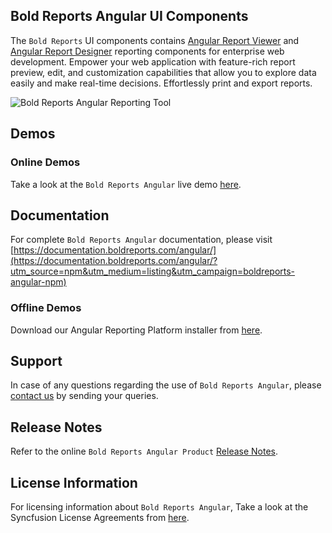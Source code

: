 ## Bold Reports Angular UI Components

The `Bold Reports` UI components contains [Angular Report Viewer](https://www.boldreports.com/embedded-reporting/angular-report-viewer?utm_source=npm&utm_medium=listing&utm_campaign=boldreports-report-viewer-angular-npm) and [Angular Report Designer](https://www.boldreports.com/embedded-reporting/angular-report-designer?utm_source=npm&utm_medium=listing&utm_campaign=boldreports-report-designer-angular-npm) reporting components for enterprise web development. Empower your web application with feature-rich report preview, edit, and customization capabilities that allow you to explore data easily and make real-time decisions. Effortlessly print and export reports.

![Bold Reports Angular Reporting Tool](https://demos.boldreports.com/Images/report-platform.gif)

## Demos

### Online Demos

Take a look at the `Bold Reports Angular` live demo [here](https://demos.boldreports.com/home/angular.html?utm_source=github&utm_medium=backlinks).

## Documentation

For complete `Bold Reports Angular` documentation, please visit [https://documentation.boldreports.com/angular/](https://documentation.boldreports.com/angular/?utm_source=npm&utm_medium=listing&utm_campaign=boldreports-angular-npm)

### Offline Demos

Download our Angular Reporting Platform installer from [here](https://www.boldreports.com/pricing/?utm_source=npm&utm_medium=listing&utm_campaign=boldreports-angular-npm).

## Support

In case of any questions regarding the use of `Bold Reports Angular`, please [contact us](mailto:support@boldreports.com) by sending your queries.

## Release Notes

Refer to the online `Bold Reports Angular Product` [Release Notes](https://www.boldreports.com/release-history/?utm_source=npm&utm_medium=listing&utm_campaign=boldreports-angular-npm).

## License Information

For licensing information about `Bold Reports Angular`, Take a look at the Syncfusion License Agreements from [here](https://www.boldreports.com/terms-of-use?utm_source=npm&utm_medium=listing&utm_campaign=boldreports-angular-npm).